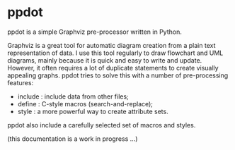 ppdot
=====

ppdot is a simple Graphviz pre-processor written in Python.

Graphviz is a great tool for automatic diagram creation from a plain text
representation of data. I use this tool regularly to draw flowchart and UML
diagrams, mainly because it is quick and easy to write and update. However,
it often requires a lot of duplicate statements to create visually appealing
graphs. ppdot tries to solve this with a number of pre-processing features:

* include : include data from other files;
* define  : C-style macros (search-and-replace);
* style   : a more powerful way to create attribute sets.

ppdot also include a carefully selected set of macros and styles.

(this documentation is a work in progress ...)

